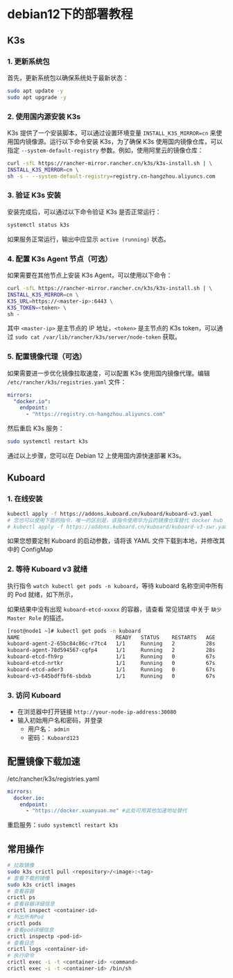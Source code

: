 # debian12下的部署教程

## K3s

### 1. 更新系统包

首先，更新系统包以确保系统处于最新状态：

```bash
sudo apt update -y
sudo apt upgrade -y
```

### 2. 使用国内源安装 K3s

K3s 提供了一个安装脚本，可以通过设置环境变量 `INSTALL_K3S_MIRROR=cn` 来使用国内镜像源。运行以下命令安装 K3s，为了确保 K3s 使用国内镜像仓库，可以指定 `--system-default-registry` 参数。例如，使用阿里云的镜像仓库：

```bash
curl -sfL https://rancher-mirror.rancher.cn/k3s/k3s-install.sh | \
INSTALL_K3S_MIRROR=cn \
sh -s - --system-default-registry=registry.cn-hangzhou.aliyuncs.com
```

### 3. 验证 K3s 安装

安装完成后，可以通过以下命令验证 K3s 是否正常运行：

```bash
systemctl status k3s
```

如果服务正常运行，输出中应显示 `active (running)` 状态。

### 4. 配置 K3s Agent 节点（可选）

如果需要在其他节点上安装 K3s Agent，可以使用以下命令：

```bash
curl -sfL https://rancher-mirror.rancher.cn/k3s/k3s-install.sh | \
INSTALL_K3S_MIRROR=cn \
K3S_URL=https://<master-ip>:6443 \
K3S_TOKEN=<token> \
sh -
```

其中 `<master-ip>` 是主节点的 IP 地址，`<token>` 是主节点的 K3s token，可以通过 `sudo cat /var/lib/rancher/k3s/server/node-token` 获取。

### 5. 配置镜像代理（可选）

如果需要进一步优化镜像拉取速度，可以配置 K3s 使用国内镜像代理。编辑 `/etc/rancher/k3s/registries.yaml` 文件：

```yaml
mirrors:
  "docker.io":
    endpoint:
      - "https://registry.cn-hangzhou.aliyuncs.com"
```

然后重启 K3s 服务：

```bash
sudo systemctl restart k3s
```

通过以上步骤，您可以在 Debian 12 上使用国内源快速部署 K3s。

## Kuboard

### 1. 在线安装

```bash
kubectl apply -f https://addons.kuboard.cn/kuboard/kuboard-v3.yaml
# 您也可以使用下面的指令，唯一的区别是，该指令使用华为云的镜像仓库替代 docker hub 分发 Kuboard 所需要的镜像
# kubectl apply -f https://addons.kuboard.cn/kuboard/kuboard-v3-swr.yaml
```

如果您想要定制 Kuboard 的启动参数，请将该 YAML 文件下载到本地，并修改其中的 ConfigMap

### 2. 等待 Kuboard v3 就绪

执行指令 `watch kubectl get pods -n kuboard`，等待 kuboard 名称空间中所有的 Pod 就绪，如下所示，

如果结果中没有出现 `kuboard-etcd-xxxxx` 的容器，请查看 常见错误 中关于 `缺少 Master Role` 的描述。

```sh
[root@node1 ~]# kubectl get pods -n kuboard
NAME                               READY   STATUS    RESTARTS   AGE
kuboard-agent-2-65bc84c86c-r7tc4   1/1     Running   2          28s
kuboard-agent-78d594567-cgfp4      1/1     Running   2          28s
kuboard-etcd-fh9rp                 1/1     Running   0          67s
kuboard-etcd-nrtkr                 1/1     Running   0          67s
kuboard-etcd-ader3                 1/1     Running   0          67s
kuboard-v3-645bdffbf6-sbdxb        1/1     Running   0          67s    
```

### 3. 访问 Kuboard

- 在浏览器中打开链接 `http://your-node-ip-address:30080`
- 输入初始用户名和密码，并登录
  - 用户名： `admin`
  - 密码： `Kuboard123`

## 配置镜像下载加速

/etc/rancher/k3s/registries.yaml

```yaml
mirrors:
  docker.io:
    endpoint:
      - "https://docker.xuanyuan.me" #此处可用其他加速地址替代
```

重启服务：`sudo systemctl restart k3s`

## 常用操作

```bash
# 拉取镜像
sudo k3s crictl pull <repository>/<image>:<tag>
# 查看下载的镜像
sudo k3s crictl images
# 查看容器
crictl ps
# 查看容器详细信息
crictl inspect <container-id>
# 列出所有Pod
crictl pods
# 查看pod详细信息
crictl inspectp <pod-id>
# 查看日志
crictl logs <container-id>
# 执行命令
crictl exec -i -t <container-id> <command>
crictl exec -i -t <container-id> /bin/sh
```

